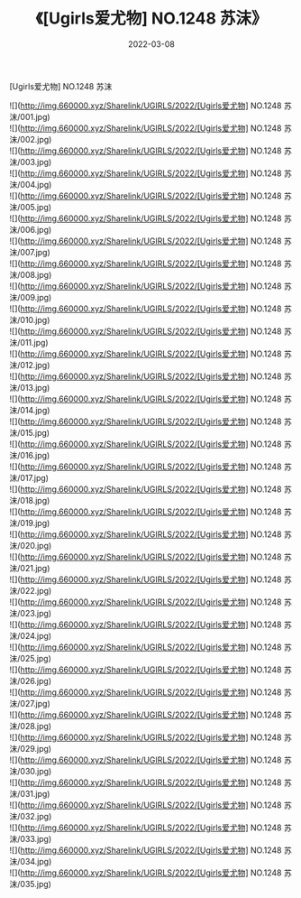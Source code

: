 ﻿---
layout: post
title:  《[Ugirls爱尤物] NO.1248 苏沫》
date:   2022-03-08
img: http://img.660000.xyz/Sharelink/UGIRLS/2022/[Ugirls爱尤物] NO.1248 苏沫/000.jpg
categories: [美女, 清纯, 唯美]
---

[Ugirls爱尤物] NO.1248 苏沫

 ![](http://img.660000.xyz/Sharelink/UGIRLS/2022/[Ugirls爱尤物] NO.1248 苏沫/001.jpg) <br>![](http://img.660000.xyz/Sharelink/UGIRLS/2022/[Ugirls爱尤物] NO.1248 苏沫/002.jpg) <br>![](http://img.660000.xyz/Sharelink/UGIRLS/2022/[Ugirls爱尤物] NO.1248 苏沫/003.jpg) <br>![](http://img.660000.xyz/Sharelink/UGIRLS/2022/[Ugirls爱尤物] NO.1248 苏沫/004.jpg) <br>![](http://img.660000.xyz/Sharelink/UGIRLS/2022/[Ugirls爱尤物] NO.1248 苏沫/005.jpg) <br>![](http://img.660000.xyz/Sharelink/UGIRLS/2022/[Ugirls爱尤物] NO.1248 苏沫/006.jpg) <br>![](http://img.660000.xyz/Sharelink/UGIRLS/2022/[Ugirls爱尤物] NO.1248 苏沫/007.jpg) <br>![](http://img.660000.xyz/Sharelink/UGIRLS/2022/[Ugirls爱尤物] NO.1248 苏沫/008.jpg) <br>![](http://img.660000.xyz/Sharelink/UGIRLS/2022/[Ugirls爱尤物] NO.1248 苏沫/009.jpg) <br>![](http://img.660000.xyz/Sharelink/UGIRLS/2022/[Ugirls爱尤物] NO.1248 苏沫/010.jpg) <br>![](http://img.660000.xyz/Sharelink/UGIRLS/2022/[Ugirls爱尤物] NO.1248 苏沫/011.jpg) <br>![](http://img.660000.xyz/Sharelink/UGIRLS/2022/[Ugirls爱尤物] NO.1248 苏沫/012.jpg) <br>![](http://img.660000.xyz/Sharelink/UGIRLS/2022/[Ugirls爱尤物] NO.1248 苏沫/013.jpg) <br>![](http://img.660000.xyz/Sharelink/UGIRLS/2022/[Ugirls爱尤物] NO.1248 苏沫/014.jpg) <br>![](http://img.660000.xyz/Sharelink/UGIRLS/2022/[Ugirls爱尤物] NO.1248 苏沫/015.jpg) <br>![](http://img.660000.xyz/Sharelink/UGIRLS/2022/[Ugirls爱尤物] NO.1248 苏沫/016.jpg) <br>![](http://img.660000.xyz/Sharelink/UGIRLS/2022/[Ugirls爱尤物] NO.1248 苏沫/017.jpg) <br>![](http://img.660000.xyz/Sharelink/UGIRLS/2022/[Ugirls爱尤物] NO.1248 苏沫/018.jpg) <br>![](http://img.660000.xyz/Sharelink/UGIRLS/2022/[Ugirls爱尤物] NO.1248 苏沫/019.jpg) <br>![](http://img.660000.xyz/Sharelink/UGIRLS/2022/[Ugirls爱尤物] NO.1248 苏沫/020.jpg) <br>![](http://img.660000.xyz/Sharelink/UGIRLS/2022/[Ugirls爱尤物] NO.1248 苏沫/021.jpg) <br>![](http://img.660000.xyz/Sharelink/UGIRLS/2022/[Ugirls爱尤物] NO.1248 苏沫/022.jpg) <br>![](http://img.660000.xyz/Sharelink/UGIRLS/2022/[Ugirls爱尤物] NO.1248 苏沫/023.jpg) <br>![](http://img.660000.xyz/Sharelink/UGIRLS/2022/[Ugirls爱尤物] NO.1248 苏沫/024.jpg) <br>![](http://img.660000.xyz/Sharelink/UGIRLS/2022/[Ugirls爱尤物] NO.1248 苏沫/025.jpg) <br>![](http://img.660000.xyz/Sharelink/UGIRLS/2022/[Ugirls爱尤物] NO.1248 苏沫/026.jpg) <br>![](http://img.660000.xyz/Sharelink/UGIRLS/2022/[Ugirls爱尤物] NO.1248 苏沫/027.jpg) <br>![](http://img.660000.xyz/Sharelink/UGIRLS/2022/[Ugirls爱尤物] NO.1248 苏沫/028.jpg) <br>![](http://img.660000.xyz/Sharelink/UGIRLS/2022/[Ugirls爱尤物] NO.1248 苏沫/029.jpg) <br>![](http://img.660000.xyz/Sharelink/UGIRLS/2022/[Ugirls爱尤物] NO.1248 苏沫/030.jpg) <br>![](http://img.660000.xyz/Sharelink/UGIRLS/2022/[Ugirls爱尤物] NO.1248 苏沫/031.jpg) <br>![](http://img.660000.xyz/Sharelink/UGIRLS/2022/[Ugirls爱尤物] NO.1248 苏沫/032.jpg) <br>![](http://img.660000.xyz/Sharelink/UGIRLS/2022/[Ugirls爱尤物] NO.1248 苏沫/033.jpg) <br>![](http://img.660000.xyz/Sharelink/UGIRLS/2022/[Ugirls爱尤物] NO.1248 苏沫/034.jpg) <br>![](http://img.660000.xyz/Sharelink/UGIRLS/2022/[Ugirls爱尤物] NO.1248 苏沫/035.jpg) <br>